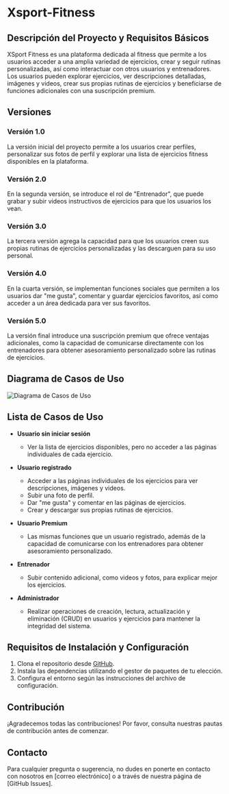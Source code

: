 # Xsport-Fitness

## Descripción del Proyecto y Requisitos Básicos

XSport Fitness es una plataforma dedicada al fitness que permite a los usuarios acceder a una amplia variedad de ejercicios, crear y seguir rutinas personalizadas, así como interactuar con otros usuarios y entrenadores. Los usuarios pueden explorar ejercicios, ver descripciones detalladas, imágenes y videos, crear sus propias rutinas de ejercicios y beneficiarse de funciones adicionales con una suscripción premium.

## Versiones

### Versión 1.0

La versión inicial del proyecto permite a los usuarios crear perfiles, personalizar sus fotos de perfil y explorar una lista de ejercicios fitness disponibles en la plataforma.

### Versión 2.0

En la segunda versión, se introduce el rol de "Entrenador", que puede grabar y subir videos instructivos de ejercicios para que los usuarios los vean.

### Versión 3.0

La tercera versión agrega la capacidad para que los usuarios creen sus propias rutinas de ejercicios personalizadas y las descarguen para su uso personal.

### Versión 4.0

En la cuarta versión, se implementan funciones sociales que permiten a los usuarios dar "me gusta", comentar y guardar ejercicios favoritos, así como acceder a un área dedicada para ver sus favoritos.

### Versión 5.0

La versión final introduce una suscripción premium que ofrece ventajas adicionales, como la capacidad de comunicarse directamente con los entrenadores para obtener asesoramiento personalizado sobre las rutinas de ejercicios.

## Diagrama de Casos de Uso

![Diagrama de Casos de Uso](url_del_diagrama)

## Lista de Casos de Uso

- **Usuario sin iniciar sesión**
  - Ver la lista de ejercicios disponibles, pero no acceder a las páginas individuales de cada ejercicio.

- **Usuario registrado**
  - Acceder a las páginas individuales de los ejercicios para ver descripciones, imágenes y videos.
  - Subir una foto de perfil.
  - Dar "me gusta" y comentar en las páginas de ejercicios.
  - Crear y descargar sus propias rutinas de ejercicios.

- **Usuario Premium**
  - Las mismas funciones que un usuario registrado, además de la capacidad de comunicarse con los entrenadores para obtener asesoramiento personalizado.

- **Entrenador**
  - Subir contenido adicional, como videos y fotos, para explicar mejor los ejercicios.

- **Administrador**
  - Realizar operaciones de creación, lectura, actualización y eliminación (CRUD) en usuarios y ejercicios para mantener la integridad del sistema.

## Requisitos de Instalación y Configuración

1. Clona el repositorio desde [GitHub](url_del_repositorio).
2. Instala las dependencias utilizando el gestor de paquetes de tu elección.
3. Configura el entorno según las instrucciones del archivo de configuración.

## Contribución

¡Agradecemos todas las contribuciones! Por favor, consulta nuestras pautas de contribución antes de comenzar.

## Contacto

Para cualquier pregunta o sugerencia, no dudes en ponerte en contacto con nosotros en [correo electrónico] o a través de nuestra página de [GitHub Issues].
